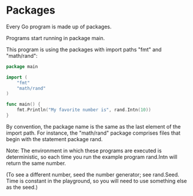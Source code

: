 # Packages

Every Go program is made up of packages.

Programs start running in package main.

This program is using the packages with import paths "fmt" and "math/rand":

```go
package main

import (
	"fmt"
	"math/rand"
)

func main() {
	fmt.Println("My favorite number is", rand.Intn(10))
}
```

By convention, the package name is the same as the last element of the import path. For
instance, the "math/rand" package comprises files that begin with the statement package
rand.

Note: The environment in which these programs are executed is deterministic, so each time
you run the example program rand.Intn will return the same number.

(To see a different number, seed the number generator; see rand.Seed. Time is constant in
the playground, so you will need to use something else as the seed.)

